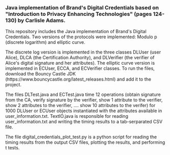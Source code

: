 <h3 >Java implementation of Brand's Digital Credentials based on "Introduction to Privacy Enhancing Technologies" (pages 124-130) by Carlisle Adams.</h3>
<p>This repository includes the Java implementation of Brand's Digital Credentials. Two versions of the protocols were implemented: Modulo p (discrete logarithm) and elliptic curve.</p>
<p>The discrete log version is implemented in the three classes DLUser (user Alice), DLCA (the Certification Authority), and DLVerifier (the verifier of Alice's digital signature and her attributes). The elliptic curve version is implemented in ECUser, ECCA, and ECVerifier classes. To run the files, download the Bouncy Castle JDK (https://www.bouncycastle.org/latest_releases.html) and add it to the project.</p>
<p>The files DLTest.java and ECTest.java time 12 operations (obtain signature from the CA, verify signature by the verifier, show 1 attribute to the verifier, show 2 attributes to the verifier, .... show 10 attributes to the verifer) for 1000 DLUser or ECUser objects instantiated with the attributes available in user_information.txt. TextIO.java is responsible for reading user_information.txt and writing the timing results to a tab-serparated CSV file.</p>
<p>The file digital_credentials_plot_test.py is a python script for reading the timing results from the output CSV files, plotting the results, and performing t tests.</p>
